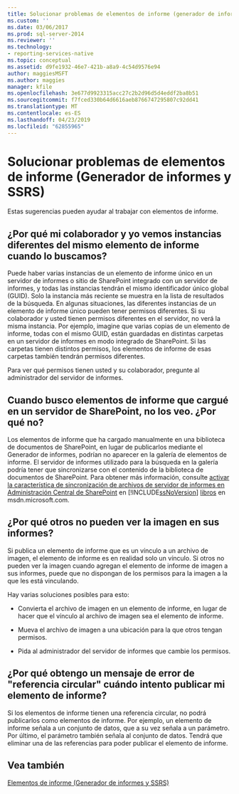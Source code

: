```yaml
---
title: Solucionar problemas de elementos de informe (generador de informes y SSRS) | Microsoft Docs
ms.custom: ''
ms.date: 03/06/2017
ms.prod: sql-server-2014
ms.reviewer: ''
ms.technology:
- reporting-services-native
ms.topic: conceptual
ms.assetid: d9fe1932-46e7-421b-a8a9-4c54d9576e94
author: maggiesMSFT
ms.author: maggies
manager: kfile
ms.openlocfilehash: 3e677d9923315acc27c2b2d96d5d4eddf2ba8b51
ms.sourcegitcommit: f7fced330b64d6616aeb8766747295807c92dd41
ms.translationtype: MT
ms.contentlocale: es-ES
ms.lasthandoff: 04/23/2019
ms.locfileid: "62855965"
---
```

# <a name="troubleshoot-report-parts-report-builder-and-ssrs"></a>Solucionar problemas de elementos de informe (Generador de informes y SSRS)
  Estas sugerencias pueden ayudar al trabajar con elementos de informe.  
  
## <a name="why-do-my-co-worker-and-i-see-different-instances-of-the-same-report-part-when-we-search-for-it"></a>¿Por qué mi colaborador y yo vemos instancias diferentes del mismo elemento de informe cuando lo buscamos?  
 Puede haber varias instancias de un elemento de informe único en un servidor de informes o sitio de SharePoint integrado con un servidor de informes, y todas las instancias tendrán el mismo identificador único global (GUID). Solo la instancia más reciente se muestra en la lista de resultados de la búsqueda. En algunas situaciones, las diferentes instancias de un elemento de informe único pueden tener permisos diferentes. Si su colaborador y usted tienen permisos diferentes en el servidor, no verá la misma instancia. Por ejemplo, imagine que varias copias de un elemento de informe, todas con el mismo GUID, están guardadas en distintas carpetas en un servidor de informes en modo integrado de SharePoint. Si las carpetas tienen distintos permisos, los elementos de informe de esas carpetas también tendrán permisos diferentes.  
  
 Para ver qué permisos tienen usted y su colaborador, pregunte al administrador del servidor de informes.  
  
## <a name="when-i-search-for-report-parts-that-i-uploaded-to-a-sharepoint-server-i-do-not-see-them-why-not"></a>Cuando busco elementos de informe que cargué en un servidor de SharePoint, no los veo. ¿Por qué no?  
 Los elementos de informe que ha cargado manualmente en una biblioteca de documentos de SharePoint, en lugar de publicarlos mediante el Generador de informes, podrían no aparecer en la galería de elementos de informe. El servidor de informes utilizado para la búsqueda en la galería podría tener que sincronizarse con el contenido de la biblioteca de documentos de SharePoint. Para obtener más información, consulte [activar la característica de sincronización de archivos de servidor de informes en Administración Central de SharePoint](../../2014/reporting-services/activate-report-server-file-sync-feature-sharepoint-central-administration.md) en [!INCLUDE[ssNoVersion](../includes/ssnoversion-md.md)] [libros](https://go.microsoft.com/fwlink/?LinkId=154888) en msdn.microsoft.com.  
  
## <a name="why-cant-others-see-the-image-in-their-reports"></a>¿Por qué otros no pueden ver la imagen en sus informes?  
 Si publica un elemento de informe que es un vínculo a un archivo de imagen, el elemento de informe es en realidad solo un vínculo. Si otros no pueden ver la imagen cuando agregan el elemento de informe de imagen a sus informes, puede que no dispongan de los permisos para la imagen a la que les está vinculando.  
  
 Hay varias soluciones posibles para esto:  
  
-   Convierta el archivo de imagen en un elemento de informe, en lugar de hacer que el vínculo al archivo de imagen sea el elemento de informe.  
  
-   Mueva el archivo de imagen a una ubicación para la que otros tengan permisos.  
  
-   Pida al administrador del servidor de informes que cambie los permisos.  
  
## <a name="why-do-i-get-a-circular-reference-error-message-when-i-try-to-publish-my-report-part"></a>¿Por qué obtengo un mensaje de error de "referencia circular" cuándo intento publicar mi elemento de informe?  
 Si los elementos de informe tienen una referencia circular, no podrá publicarlos como elementos de informe. Por ejemplo, un elemento de informe señala a un conjunto de datos, que a su vez señala a un parámetro. Por último, el parámetro también señala al conjunto de datos. Tendrá que eliminar una de las referencias para poder publicar el elemento de informe.  
  
## <a name="see-also"></a>Vea también  
 [Elementos de informe &#40;Generador de informes y SSRS&#41;](report-parts-report-builder-and-ssrs.md)  
  
  

